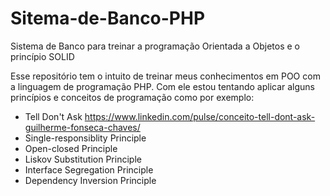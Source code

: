 # Sitema-de-Banco-PHP
Sistema de Banco para treinar a programação Orientada a Objetos e o princípio SOLID

Esse repositório tem o intuito de treinar meus conhecimentos em POO com a linguagem de programação PHP. Com ele estou tentando aplicar alguns princípios e conceitos de programação como por exemplo:

- Tell Don't Ask https://www.linkedin.com/pulse/conceito-tell-dont-ask-guilherme-fonseca-chaves/
- Single-responsiblity Principle
- Open-closed Principle
- Liskov Substitution Principle
- Interface Segregation Principle
- Dependency Inversion Principle

